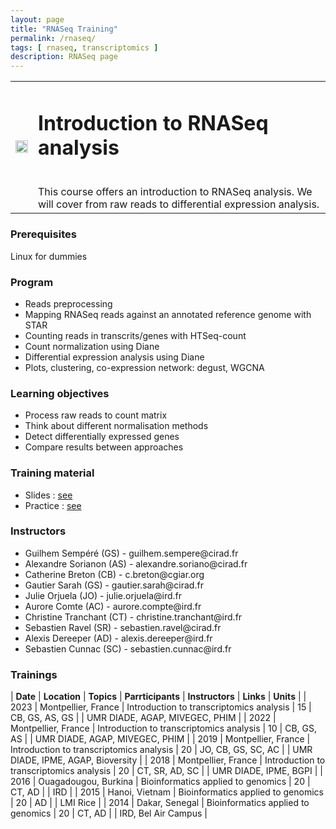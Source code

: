 ```yaml
---
layout: page
title: "RNASeq Training"
permalink: /rnaseq/
tags: [ rnaseq, transcriptomics ]
description: RNASeq page
---
```

<table class="table-contact">
<tr>
<td><img width="100%" src="{{ site.url }}/images/trainings-rnaseq.png" alt="" />
</td>
<td>
<h1> Introduction to RNASeq analysis </h1><br />
This course offers an introduction to RNASeq analysis. We will cover from raw reads to differential expression analysis.
</td>
</tr>
</table>

### Prerequisites
Linux for dummies
<div id="colonne1">
<h3>Program</h3>
<ul>
<li> Reads preprocessing </li>
<li> Mapping RNASeq reads against an annotated reference genome with STAR </li>
<li> Counting reads in transcrits/genes with HTSeq-count </li>
<li> Count normalization using Diane </li>
<li> Differential expression analysis using Diane </li>
<li> Plots, clustering, co-expression network: degust, WGCNA </li>
</ul>
</div>

<div id="colonne2">
<h3>Learning objectives</h3>
<ul>
<li>Process raw reads to count matrix </li>
<li>Think about different normalisation methods</li>
<li>Detect differentially expressed genes</li>
<li>Compare results between approaches</li>
</ul>
</div>

<div id="colonne3">
<h3>Training material</h3>
<ul>
<li>Slides : <a target="_blank" href="{{ site.url }}files/analyse_rnaseq_2023.pdf">see</a></li>
<li>Practice : <a target="_blank" href="{{ site.url }}/linux/rnaseqPractice">see</a> </li>
</ul>
</div>

<div id="nextInline" class="clearfix">
<h3>Instructors</h3>
<ul>
    <li>Guilhem Sempéré (GS) - guilhem.sempere@cirad.fr</li>
    <li>Alexandre Sorianon (AS) - alexandre.soriano@cirad.fr</li>
    <li>Catherine Breton (CB) - c.breton@cgiar.org</li>
    <li>Gautier Sarah (GS) - gautier.sarah@cirad.fr</li>
    <li>Julie Orjuela (JO) - julie.orjuela@ird.fr</li>
    <li>Aurore Comte (AC) - aurore.compte@ird.fr</li>
    <li>Christine Tranchant (CT) - christine.tranchant@ird.fr</li>
    <li>Sebastien Ravel (SR) - sebastien.ravel@cirad.fr </li>
    <li>Alexis Dereeper (AD) - alexis.dereeper@ird.fr </li>
    <li>Sebastien Cunnac (SC) - sebastien.cunnac@ird.fr </li>
</ul>
</div>

### Trainings
 
| **Date** | **Location** | **Topics** | **Parrticipants** | **Instructors** | **Links** | **Units** |
| 2023 | Montpellier, France |  Introduction to transcriptomics analysis | 15 | CB, GS, AS, GS | | UMR DIADE, AGAP, MIVEGEC, PHIM |
| 2022 | Montpellier, France |  Introduction to transcriptomics analysis | 10 | CB, GS, AS | | UMR DIADE, AGAP, MIVEGEC, PHIM |
| 2019 | Montpellier, France |  Introduction to transcriptomics analysis | 20 | JO, CB, GS, SC, AC | | UMR DIADE, IPME, AGAP, Bioversity  |
| 2018 | Montpellier, France |  Introduction to transcriptomics analysis | 20 | CT, SR, AD, SC | | UMR DIADE, IPME, BGPI |
| 2016 | Ouagadougou, Burkina |  Bioinformatics applied to genomics | 20 | CT, AD | | IRD |
| 2015 | Hanoi, Vietnam |  Bioinformatics applied to genomics | 20 | AD | | LMI Rice |
| 2014 | Dakar, Senegal |  Bioinformatics applied to genomics | 20 | CT, AD | | IRD, Bel Air Campus |

